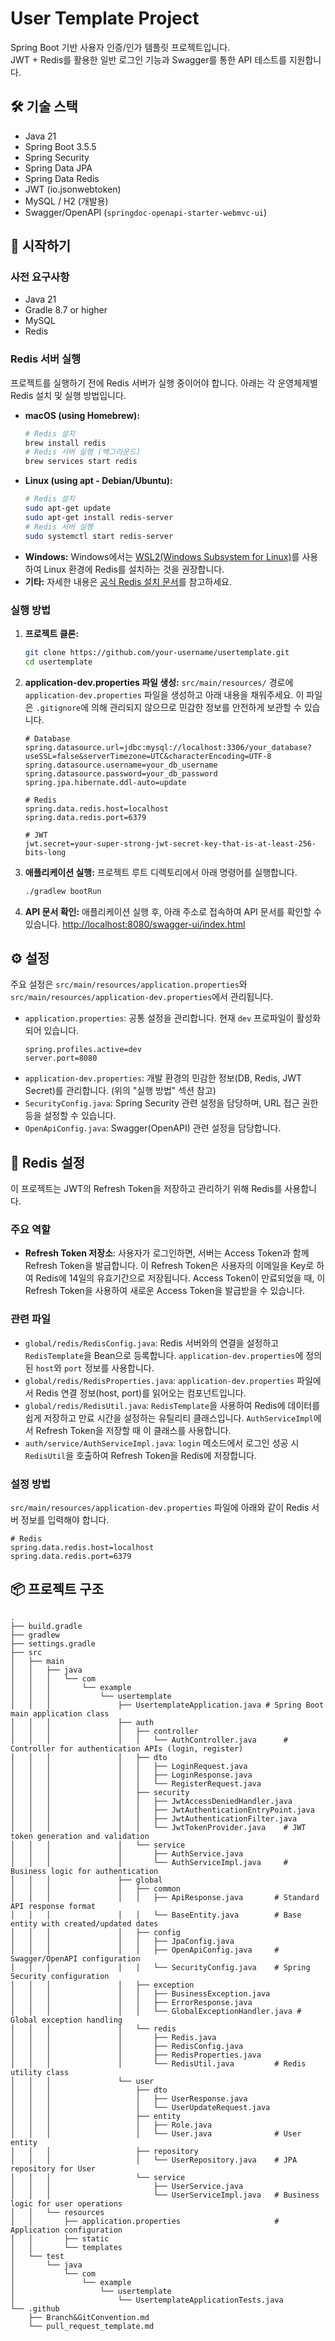 # User Template Project

Spring Boot 기반 사용자 인증/인가 템플릿 프로젝트입니다.  
JWT + Redis를 활용한 일반 로그인 기능과 Swagger를 통한 API 테스트를 지원합니다.

## 🛠 기술 스택

- Java 21
- Spring Boot 3.5.5
- Spring Security
- Spring Data JPA
- Spring Data Redis
- JWT (io.jsonwebtoken)
- MySQL / H2 (개발용)
- Swagger/OpenAPI (`springdoc-openapi-starter-webmvc-ui`)

## 🚀 시작하기

### 사전 요구사항

- Java 21
- Gradle 8.7 or higher
- MySQL
- Redis

### Redis 서버 실행

프로젝트를 실행하기 전에 Redis 서버가 실행 중이어야 합니다. 아래는 각 운영체제별 Redis 설치 및 실행 방법입니다.

- **macOS (using Homebrew):**
  ```bash
  # Redis 설치
  brew install redis
  # Redis 서버 실행 (백그라운드)
  brew services start redis
  ```
- **Linux (using apt - Debian/Ubuntu):**
  ```bash
  # Redis 설치
  sudo apt-get update
  sudo apt-get install redis-server
  # Redis 서버 실행
  sudo systemctl start redis-server
  ```
- **Windows:**
  Windows에서는 [WSL2(Windows Subsystem for Linux)](https://learn.microsoft.com/ko-kr/windows/wsl/install)를 사용하여 Linux 환경에 Redis를 설치하는 것을 권장합니다.
- **기타:** 자세한 내용은 [공식 Redis 설치 문서](https://redis.io/docs/latest/operate/oss_and_stack/install/install-redis/)를 참고하세요.

### 실행 방법

1.  **프로젝트 클론:**
    ```bash
    git clone https://github.com/your-username/usertemplate.git
    cd usertemplate
    ```

2.  **application-dev.properties 파일 생성:**
    `src/main/resources/` 경로에 `application-dev.properties` 파일을 생성하고 아래 내용을 채워주세요. 이 파일은 `.gitignore`에 의해 관리되지 않으므로 민감한 정보를 안전하게 보관할 수 있습니다.

    ```properties
    # Database
    spring.datasource.url=jdbc:mysql://localhost:3306/your_database?useSSL=false&serverTimezone=UTC&characterEncoding=UTF-8
    spring.datasource.username=your_db_username
    spring.datasource.password=your_db_password
    spring.jpa.hibernate.ddl-auto=update

    # Redis
    spring.data.redis.host=localhost
    spring.data.redis.port=6379

    # JWT
    jwt.secret=your-super-strong-jwt-secret-key-that-is-at-least-256-bits-long
    ```

3.  **애플리케이션 실행:**
    프로젝트 루트 디렉토리에서 아래 명령어를 실행합니다.

    ```bash
    ./gradlew bootRun
    ```

4.  **API 문서 확인:**
    애플리케이션 실행 후, 아래 주소로 접속하여 API 문서를 확인할 수 있습니다.
    [http://localhost:8080/swagger-ui/index.html](http://localhost:8080/swagger-ui/index.html)

## ⚙️ 설정

주요 설정은 `src/main/resources/application.properties`와 `src/main/resources/application-dev.properties`에서 관리됩니다.

-   `application.properties`: 공통 설정을 관리합니다. 현재 `dev` 프로파일이 활성화되어 있습니다.
    ```properties
    spring.profiles.active=dev
    server.port=8080
    ```
-   `application-dev.properties`: 개발 환경의 민감한 정보(DB, Redis, JWT Secret)를 관리합니다. (위의 "실행 방법" 섹션 참고)
-   `SecurityConfig.java`: Spring Security 관련 설정을 담당하며, URL 접근 권한 등을 설정할 수 있습니다.
-   `OpenApiConfig.java`: Swagger(OpenAPI) 관련 설정을 담당합니다.

## 💾 Redis 설정

이 프로젝트는 JWT의 Refresh Token을 저장하고 관리하기 위해 Redis를 사용합니다.

### 주요 역할

-   **Refresh Token 저장소**: 사용자가 로그인하면, 서버는 Access Token과 함께 Refresh Token을 발급합니다. 이 Refresh Token은 사용자의 이메일을 Key로 하여 Redis에 14일의 유효기간으로 저장됩니다. Access Token이 만료되었을 때, 이 Refresh Token을 사용하여 새로운 Access Token을 발급받을 수 있습니다.

### 관련 파일

-   `global/redis/RedisConfig.java`: Redis 서버와의 연결을 설정하고 `RedisTemplate`을 Bean으로 등록합니다. `application-dev.properties`에 정의된 `host`와 `port` 정보를 사용합니다.
-   `global/redis/RedisProperties.java`: `application-dev.properties` 파일에서 Redis 연결 정보(host, port)를 읽어오는 컴포넌트입니다.
-   `global/redis/RedisUtil.java`: `RedisTemplate`을 사용하여 Redis에 데이터를 쉽게 저장하고 만료 시간을 설정하는 유틸리티 클래스입니다. `AuthServiceImpl`에서 Refresh Token을 저장할 때 이 클래스를 사용합니다.
-   `auth/service/AuthServiceImpl.java`: `login` 메소드에서 로그인 성공 시 `RedisUtil`을 호출하여 Refresh Token을 Redis에 저장합니다.

### 설정 방법

`src/main/resources/application-dev.properties` 파일에 아래와 같이 Redis 서버 정보를 입력해야 합니다.

```properties
# Redis
spring.data.redis.host=localhost
spring.data.redis.port=6379
```

## 📦 프로젝트 구조

```
.
├── build.gradle
├── gradlew
├── settings.gradle
├── src
│   ├── main
│   │   ├── java
│   │   │   └── com
│   │   │       └── example
│   │   │           └── usertemplate
│   │   │               ├── UsertemplateApplication.java # Spring Boot main application class
│   │   │               ├── auth
│   │   │               │   ├── controller
│   │   │               │   │   └── AuthController.java      # Controller for authentication APIs (login, register)
│   │   │               │   ├── dto
│   │   │               │   │   ├── LoginRequest.java
│   │   │               │   │   ├── LoginResponse.java
│   │   │               │   │   └── RegisterRequest.java
│   │   │               │   ├── security
│   │   │               │   │   ├── JwtAccessDeniedHandler.java
│   │   │               │   │   ├── JwtAuthenticationEntryPoint.java
│   │   │               │   │   ├── JwtAuthenticationFilter.java
│   │   │               │   │   └── JwtTokenProvider.java    # JWT token generation and validation
│   │   │               │   └── service
│   │   │               │       ├── AuthService.java
│   │   │               │       └── AuthServiceImpl.java     # Business logic for authentication
│   │   │               ├── global
│   │   │               │   ├── common
│   │   │               │   │   ├── ApiResponse.java       # Standard API response format
│   │   │               │   │   └── BaseEntity.java        # Base entity with created/updated dates
│   │   │               │   ├── config
│   │   │               │   │   ├── JpaConfig.java
│   │   │               │   │   ├── OpenApiConfig.java     # Swagger/OpenAPI configuration
│   │   │               │   │   └── SecurityConfig.java    # Spring Security configuration
│   │   │               │   ├── exception
│   │   │               │   │   ├── BusinessException.java
│   │   │               │   │   ├── ErrorResponse.java
│   │   │               │   │   └── GlobalExceptionHandler.java # Global exception handling
│   │   │               │   └── redis
│   │   │               │       ├── Redis.java
│   │   │               │       ├── RedisConfig.java
│   │   │               │       ├── RedisProperties.java
│   │   │               │       └── RedisUtil.java         # Redis utility class
│   │   │               └── user
│   │   │                   ├── dto
│   │   │                   │   ├── UserResponse.java
│   │   │                   │   └── UserUpdateRequest.java
│   │   │                   ├── entity
│   │   │                   │   ├── Role.java
│   │   │                   │   └── User.java              # User entity
│   │   │                   ├── repository
│   │   │                   │   └── UserRepository.java    # JPA repository for User
│   │   │                   └── service
│   │   │                       ├── UserService.java
│   │   │                       └── UserServiceImpl.java   # Business logic for user operations
│   │   └── resources
│   │       ├── application.properties                     # Application configuration
│   │       ├── static
│   │       └── templates
│   └── test
│       └── java
│           └── com
│               └── example
│                   └── usertemplate
│                       └── UsertemplateApplicationTests.java
└── .github
    ├── Branch&GitConvention.md
    └── pull_request_template.md
```
